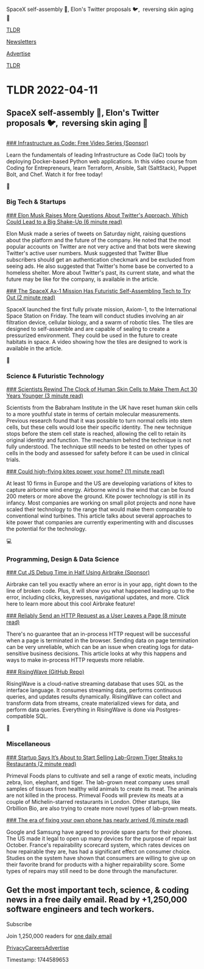 SpaceX self-assembly 🚀, Elon's Twitter proposals 🐦,  reversing skin aging 🧴

[TLDR](/)

[Newsletters](/newsletters)

[Advertise](https://advertise.tldr.tech/)

[TLDR](/)

# TLDR 2022-04-11

## SpaceX self-assembly 🚀, Elon's Twitter proposals 🐦,  reversing skin aging 🧴

### 

[### Infrastructure as Code: Free Video Series (Sponsor)](https://event.on24.com/wcc/r/3531443/545594ba4bb1a1e5f958a643f3e55e01/3167416?partnerref=tldr)

Learn the fundamentals of leading Infrastructure as Code (IaC) tools by deploying Docker-based Python web applications. In this video course from Coding for Entrepreneurs, learn Terraform, Ansible, Salt (SaltStack), Puppet Bolt, and Chef. Watch it for free today!

📱

### Big Tech & Startups

[### Elon Musk Raises More Questions About Twitter's Approach, Which Could Lead to a Big Shake-Up (6 minute read)](https://www.socialmediatoday.com/news/elon-musk-raises-more-questions-about-twitters-approach-which-could-lead/621867/?utm_source=tldrnewsletter)

Elon Musk made a series of tweets on Saturday night, raising questions about the platform and the future of the company. He noted that the most popular accounts on Twitter are not very active and that bots were skewing Twitter's active user numbers. Musk suggested that Twitter Blue subscribers should get an authentication checkmark and be excluded from seeing ads. He also suggested that Twitter's home base be converted to a homeless shelter. More about Twitter's past, its current state, and what the future may be like for the company, is available in the article.

[### The SpaceX Ax-1 Mission Has Futuristic Self-Assembling Tech to Try Out (2 minute read)](https://www.cnet.com/science/space/the-spacex-ax-1-mission-has-futuristic-self-assembling-tech-to-try-out/#ftag=cad590a51e?utm_source=tldrnewsletter)

SpaceX launched the first fully private mission, Axiom-1, to the International Space Station on Friday. The team will conduct studies involving an air filtration device, cellular biology, and a swarm of robotic tiles. The tiles are designed to self-assemble and are capable of sealing to create a pressurized environment. They could be used in the future to create habitats in space. A video showing how the tiles are designed to work is available in the article.

🚀

### Science & Futuristic Technology

[### Scientists Rewind The Clock of Human Skin Cells to Make Them Act 30 Years Younger (3 minute read)](https://www.sciencealert.com/scientists-rewind-the-age-of-human-skin-cells-back-30-years?utm_source=tldrnewsletter)

Scientists from the Babraham Institute in the UK have reset human skin cells to a more youthful state in terms of certain molecular measurements. Previous research found that it was possible to turn normal cells into stem cells, but these cells would lose their specific identity. The new technique stops before the stem cell state is reached, allowing the cell to retain its original identity and function. The mechanism behind the technique is not fully understood. The technique still needs to be tested on other types of cells in the body and assessed for safety before it can be used in clinical trials.

[### Could high-flying kites power your home? (11 minute read)](https://arstechnica.com/science/2022/04/could-high-flying-kites-power-your-home/?utm_source=tldrnewsletter)

At least 10 firms in Europe and the US are developing variations of kites to capture airborne wind energy. Airborne wind is the wind that can be found 200 meters or more above the ground. Kite power technology is still in its infancy. Most companies are working on small pilot projects and none have scaled their technology to the range that would make them comparable to conventional wind turbines. This article talks about several approaches to kite power that companies are currently experimenting with and discusses the potential for the technology.

💻

### Programming, Design & Data Science

[### Cut JS Debug Time in Half Using Airbrake (Sponsor)](https://airbrake.io/blog/airbrake-feature/meet-breadcrumbs?utm_campaign=tldr&utm_source=email&utm_content=4%2f11%20tldr)

Airbrake can tell you exactly where an error is in your app, right down to the line of broken code. Plus, it will show you what happened leading up to the error, including clicks, keypresses, navigational updates, and more. Click here to learn more about this cool Airbrake feature!

[### Reliably Send an HTTP Request as a User Leaves a Page (8 minute read)](https://css-tricks.com/send-an-http-request-on-page-exit/?utm_source=tldrnewsletter)

There's no guarantee that an in-process HTTP request will be successful when a page is terminated in the browser. Sending data on page termination can be very unreliable, which can be an issue when creating logs for data-sensitive business decisions. This article looks at why this happens and ways to make in-process HTTP requests more reliable.

[### RisingWave (GitHub Repo)](https://github.com/singularity-data/risingwave?utm_source=tldrnewsletter)

RisingWave is a cloud-native streaming database that uses SQL as the interface language. It consumes streaming data, performs continuous queries, and updates results dynamically. RisingWave can collect and transform data from streams, create materialized views for data, and perform data queries. Everything in RisingWave is done via Postgres-compatible SQL.

🎁

### Miscellaneous

[### Startup Says It’s About to Start Selling Lab-Grown Tiger Steaks to Restaurants (2 minute read)](https://futurism.com/the-byte/startup-lab-grown-tiger-steaks-restaurants?utm_source=tldrnewsletter)

Primeval Foods plans to cultivate and sell a range of exotic meats, including zebra, lion, elephant, and tiger. The lab-grown meat company uses small samples of tissues from healthy wild animals to create its meat. The animals are not killed in the process. Primeval Foods will preview its meats at a couple of Michelin-starred restaurants in London. Other startups, like Orbillion Bio, are also trying to create more novel types of lab-grown meats.

[### The era of fixing your own phone has nearly arrived (6 minute read)](https://www.theverge.com/23017361/ifixit-right-to-repair-parts-google-samsung-valve-microsoft?utm_source=tldrnewsletter)

Google and Samsung have agreed to provide spare parts for their phones. The US made it legal to open up many devices for the purpose of repair last October. France's repairability scorecard system, which rates devices on how repairable they are, has had a significant effect on consumer choice. Studies on the system have shown that consumers are willing to give up on their favorite brand for products with a higher repairability score. Some types of repairs may still need to be done through the manufacturer.

## Get the most important tech, science, & coding news in a free daily email. Read by +1,250,000 software engineers and tech workers.

Subscribe

Join 1,250,000 readers for [one daily email](/api/latest/tech)

[Privacy](/privacy)[Careers](https://jobs.ashbyhq.com/tldr.tech)[Advertise](/tech/advertise)

Timestamp: 1744589653